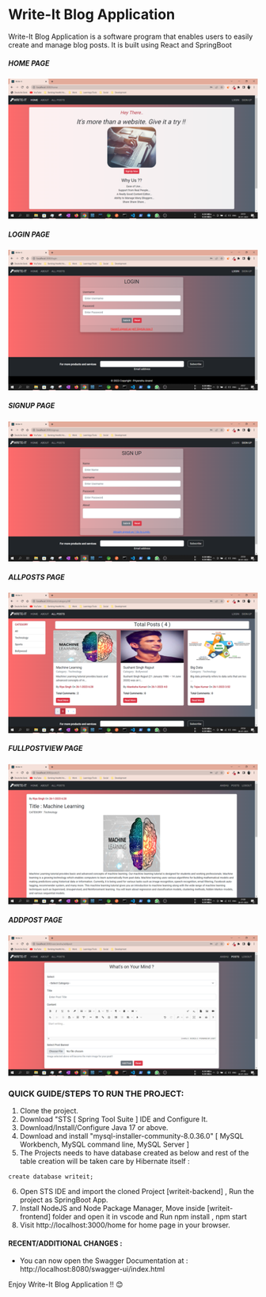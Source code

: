 # Write-It Blog Application
Write-It Blog Application is a software program that enables users to easily create and manage blog posts. It is built using React and SpringBoot
 
##### HOME PAGE
![Home](Screenshots/Home.PNG)

##### LOGIN PAGE
![Login](Screenshots/Login.PNG)

##### SIGNUP PAGE
![Signup](Screenshots/Signup.PNG)

##### ALLPOSTS PAGE
![Allposts](Screenshots/Allposts.PNG)

##### FULLPOSTVIEW PAGE
![Fullpostview](Screenshots/Fullpostview.PNG)

##### ADDPOST PAGE
![Addpost](Screenshots/Addpost.PNG)

### QUICK GUIDE/STEPS TO RUN THE PROJECT:
1. Clone the project.
2. Download "STS [ Spring Tool Suite ] IDE and Configure It.
3. Download/Install/Configure Java 17 or above.
4. Download and install "mysql-installer-community-8.0.36.0" [ MySQL Workbench, MySQL command line, MySQL Server ]
5. The Projects needs to have database created as below and rest of the table creation will be taken care by Hibernate itself : 

```
create database writeit;
```
6. Open STS IDE and import the cloned Project [writeit-backend] , Run the project as SpringBoot App.
7. Install NodeJS and Node Package Manager, Move inside [writeit-frontend] folder and open it in vscode and Run npm install , npm start
8. Visit http://localhost:3000/home for home page in your browser.

#### RECENT/ADDITIONAL CHANGES :
* You can now open the Swagger Documentation at : http://localhost:8080/swagger-ui/index.html

Enjoy Write-It Blog Application !! 😊

